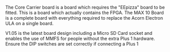 The Core Carrier board is a board which requires the "EEpizza" board to be fitted. This is a board which actually contains the FPGA.
The MAX 10 Board is a complete board with everything required to replace the Acorn Electron ULA on a single board.

V1.05 is the latest board design including a Micro SD Card socket and enables the use of MMFS for people without the extra Plus 1 hardware.
Ensure the DIP switches are set correctly if connecting a Plus 1
